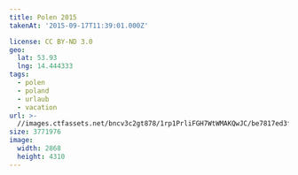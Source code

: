 ```yaml
---
title: Polen 2015
takenAt: '2015-09-17T11:39:01.000Z'

license: CC BY-ND 3.0
geo:
  lat: 53.93
  lng: 14.444333
tags:
  - polen
  - poland
  - urlaub
  - vacation
url: >-
  //images.ctfassets.net/bncv3c2gt878/1rp1PrliFGH7WtWMAKQwJC/be7817ed3f7078d19c7475540ac689f8/polen-2015_25836971382_o
size: 3771976
image:
  width: 2868
  height: 4310
---
```


